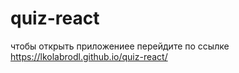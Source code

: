 # quiz-react
чтобы открыть приложениее перейдите по ссылке
https://lkolabrodl.github.io/quiz-react/
